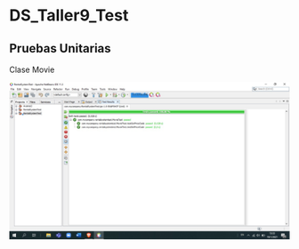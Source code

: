 # DS_Taller9_Test
## Pruebas Unitarias
Clase Movie

![Image](https://github.com/avillao/DS_Taller9_Test/blob/main/MovieTest.jpeg)
